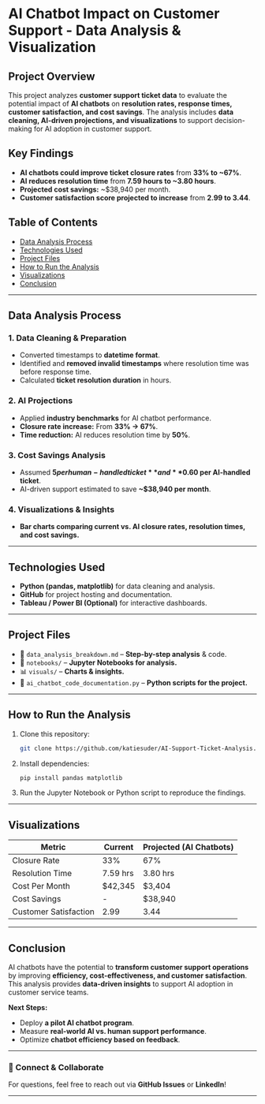 # **AI Chatbot Impact on Customer Support - Data Analysis & Visualization**

## **Project Overview**
This project analyzes **customer support ticket data** to evaluate the potential impact of **AI chatbots** on **resolution rates, response times, customer satisfaction, and cost savings**. The analysis includes **data cleaning, AI-driven projections, and visualizations** to support decision-making for AI adoption in customer support.

## **Key Findings**
- **AI chatbots could improve ticket closure rates** from **33% to ~67%**.
- **AI reduces resolution time** from **7.59 hours to ~3.80 hours**.
- **Projected cost savings:** ~$38,940 per month.
- **Customer satisfaction score projected to increase** from **2.99 to 3.44**.

## **Table of Contents**
- [Data Analysis Process](#data-analysis-process)
- [Technologies Used](#technologies-used)
- [Project Files](#project-files)
- [How to Run the Analysis](#how-to-run-the-analysis)
- [Visualizations](#visualizations)
- [Conclusion](#conclusion)

---

## **Data Analysis Process**
### **1. Data Cleaning & Preparation**
- Converted timestamps to **datetime format**.
- Identified and **removed invalid timestamps** where resolution time was before response time.
- Calculated **ticket resolution duration** in hours.

### **2. AI Projections**
- Applied **industry benchmarks** for AI chatbot performance.
- **Closure rate increase:** From **33% → 67%**.
- **Time reduction:** AI reduces resolution time by **50%**.

### **3. Cost Savings Analysis**
- Assumed **$5 per human-handled ticket** and **$0.60 per AI-handled ticket**.
- AI-driven support estimated to save **~$38,940 per month**.

### **4. Visualizations & Insights**
- **Bar charts comparing current vs. AI closure rates, resolution times, and cost savings.**

---

## **Technologies Used**
- **Python (pandas, matplotlib)** for data cleaning and analysis.
- **GitHub** for project hosting and documentation.
- **Tableau / Power BI (Optional)** for interactive dashboards.

---

## **Project Files**
- 📄 `data_analysis_breakdown.md` – **Step-by-step analysis** & code.
- 📂 `notebooks/` – **Jupyter Notebooks for analysis.**
- 📊 `visuals/` – **Charts & insights.**
- 📜 `ai_chatbot_code_documentation.py` – **Python scripts for the project.**

---

## **How to Run the Analysis**
1. Clone this repository:
   ```sh
   git clone https://github.com/katiesuder/AI-Support-Ticket-Analysis.git
   ```
2. Install dependencies:
   ```sh
   pip install pandas matplotlib
   ```
3. Run the Jupyter Notebook or Python script to reproduce the findings.

---

## **Visualizations**
| **Metric**           | **Current** | **Projected (AI Chatbots)** |
|---------------------|------------|------------------------|
| Closure Rate       | 33%        | 67%                    |
| Resolution Time    | 7.59 hrs   | 3.80 hrs               |
| Cost Per Month    | $42,345    | $3,404                 |
| Cost Savings       | -          | $38,940                |
| Customer Satisfaction | 2.99    | 3.44                    |

---

## **Conclusion**
AI chatbots have the potential to **transform customer support operations** by improving **efficiency, cost-effectiveness, and customer satisfaction**. This analysis provides **data-driven insights** to support AI adoption in customer service teams.

**Next Steps:**
- Deploy **a pilot AI chatbot program**.
- Measure **real-world AI vs. human support performance**.
- Optimize **chatbot efficiency based on feedback**.

---

### **🚀 Connect & Collaborate**
For questions, feel free to reach out via **GitHub Issues** or **LinkedIn**!

---


